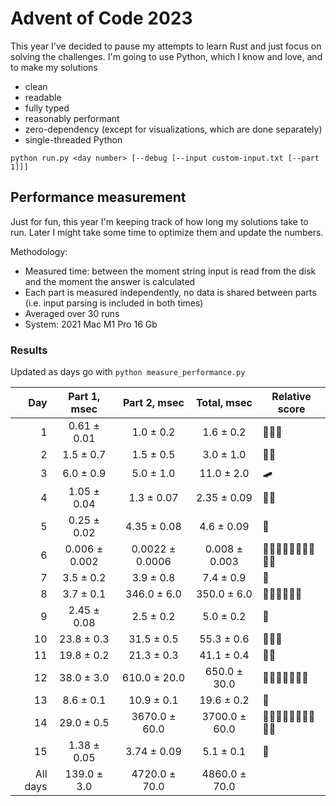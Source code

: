 # Advent of Code 2023

This year I've decided to pause my attempts to learn Rust and just focus on solving the challenges.
I'm going to use Python, which I know and love, and to make my solutions
- clean
- readable
- fully typed
- reasonably performant
- zero-dependency (except for visualizations, which are done separately)
- single-threaded Python

```shell
python run.py <day number> [--debug [--input custom-input.txt [--part 1]]]
```

## Performance measurement

Just for fun, this year I'm keeping track of how long my solutions take to run. Later I might take some time to
optimize them and update the numbers.

Methodology:
- Measured time: between the moment string input is read from the disk and the moment the answer is calculated
- Each part is measured independently, no data is shared between parts (i.e. input parsing is included in both times)
- Averaged over 30 runs
- System: 2021 Mac M1 Pro 16 Gb 

### Results

Updated as days go with `python measure_performance.py`

<!-- generated table start -->
**Day** | **Part 1**, msec | **Part 2**, msec | **Total**, msec | **Relative score**
---: | :---: | :---: | :---: | ---
1 | 0.61 ± 0.01 | 1.0 ± 0.2 | 1.6 ± 0.2 | 🚀🚀🚀
2 | 1.5 ± 0.7 | 1.5 ± 0.5 | 3.0 ± 1.0 | 🚀🚀
3 | 6.0 ± 0.9 | 5.0 ± 1.0 | 11.0 ± 2.0 | 🛹
4 | 1.05 ± 0.04 | 1.3 ± 0.07 | 2.35 ± 0.09 | 🚀🚀
5 | 0.25 ± 0.02 | 4.35 ± 0.08 | 4.6 ± 0.09 | 🚀
6 | 0.006 ± 0.002 | 0.0022 ± 0.0006 | 0.008 ± 0.003 | 🚀🚀🚀🚀🚀🚀🚀🚀🚀🚀
7 | 3.5 ± 0.2 | 3.9 ± 0.8 | 7.4 ± 0.9 | 🚀
8 | 3.7 ± 0.1 | 346.0 ± 6.0 | 350.0 ± 6.0 | 🐢🐢🐢🐢🐢🐢
9 | 2.45 ± 0.08 | 2.5 ± 0.2 | 5.0 ± 0.2 | 🚀
10 | 23.8 ± 0.3 | 31.5 ± 0.5 | 55.3 ± 0.6 | 🐢🐢🐢
11 | 19.8 ± 0.2 | 21.3 ± 0.3 | 41.1 ± 0.4 | 🐢🐢
12 | 38.0 ± 3.0 | 610.0 ± 20.0 | 650.0 ± 30.0 | 🐢🐢🐢🐢🐢🐢🐢
13 | 8.6 ± 0.1 | 10.9 ± 0.1 | 19.6 ± 0.2 | 🐢
14 | 29.0 ± 0.5 | 3670.0 ± 60.0 | 3700.0 ± 60.0 | 🐢🐢🐢🐢🐢🐢🐢🐢🐢🐢
15 | 1.38 ± 0.05 | 3.74 ± 0.09 | 5.1 ± 0.1 | 🚀
All days | 139.0 ± 3.0 | 4720.0 ± 70.0 | 4860.0 ± 70.0 | 
<!-- generated table end -->
